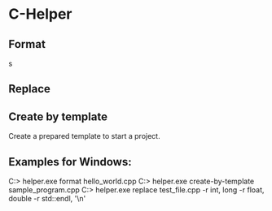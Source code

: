 # C-Helper
## Format
s
## Replace

## Create by template

Create a prepared template to start a project.

## Examples for Windows:
C:\> helper.exe format hello_world.cpp
C:\> helper.exe create-by-template sample_program.cpp
C:\> helper.exe replace test_file.cpp -r int, long -r float, double -r std::endl, '\n'

